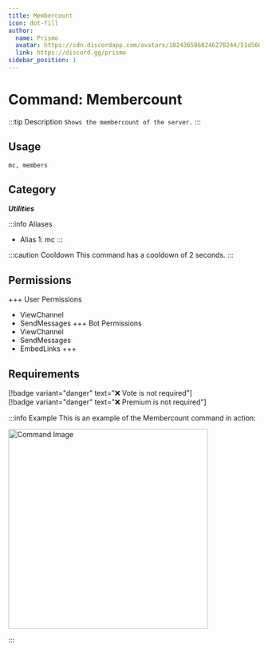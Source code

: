 ```yaml
---
title: Membercount
icon: dot-fill
author:
  name: Prismo
  avatar: https://cdn.discordapp.com/avatars/1024365860246278244/51d5603eff69376da9a21e86b07a75bd.png?size=2048
  link: https://discord.gg/prismo
sidebar_position: 1
---
```



# Command: Membercount

:::tip Description
`Shows the membercount of the server.`
:::

## Usage

```
mc, members
```

## Category

_**Utilities**_

:::info Aliases
- Alias 1: mc
:::

:::caution Cooldown
This command has a cooldown of 2 seconds.
:::

## Permissions

+++ User Permissions
- ViewChannel
- SendMessages
+++ Bot Permissions
- ViewChannel
- SendMessages
- EmbedLinks
+++

## Requirements

[!badge variant="danger" text="❌ Vote is not required"]  
[!badge variant="danger" text="❌ Premium is not required"]

:::info Example
This is an example of the Membercount command in action:

<img src="https://cdn.discordapp.com/avatars/1024365860246278244/51d5603eff69376da9a21e86b07a75bd.png?size=2048" alt="Command Image" width="400"/>

:::

